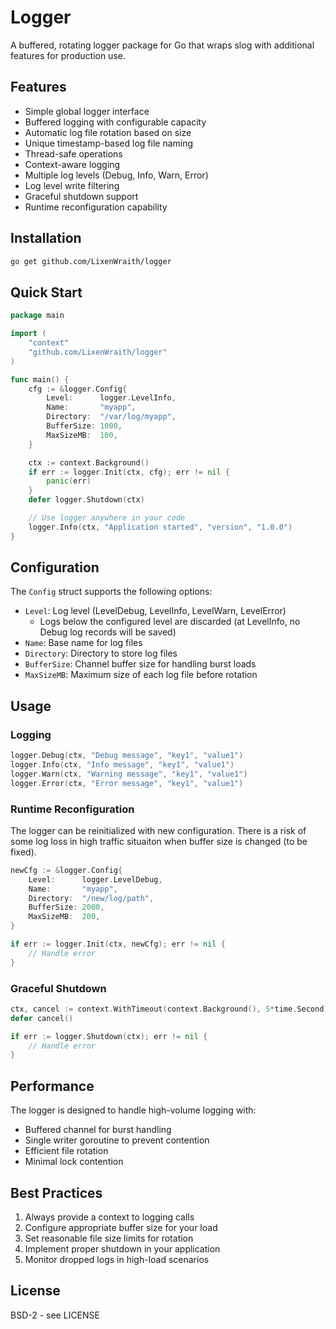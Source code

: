 # Logger

A buffered, rotating logger package for Go that wraps slog with additional features for production use.

## Features

- Simple global logger interface
- Buffered logging with configurable capacity
- Automatic log file rotation based on size
- Unique timestamp-based log file naming
- Thread-safe operations
- Context-aware logging
- Multiple log levels (Debug, Info, Warn, Error)
- Log level write filtering
- Graceful shutdown support
- Runtime reconfiguration capability

## Installation

```bash
go get github.com/LixenWraith/logger
```

## Quick Start

```go
package main

import (
    "context"
    "github.com/LixenWraith/logger"
)

func main() {
    cfg := &logger.Config{
        Level:      logger.LevelInfo,
        Name:       "myapp",
        Directory:  "/var/log/myapp",
        BufferSize: 1000,
        MaxSizeMB:  100,
    }

    ctx := context.Background()
    if err := logger.Init(ctx, cfg); err != nil {
        panic(err)
    }
    defer logger.Shutdown(ctx)

    // Use logger anywhere in your code
    logger.Info(ctx, "Application started", "version", "1.0.0")
}
```

## Configuration

The `Config` struct supports the following options:

- `Level`: Log level (LevelDebug, LevelInfo, LevelWarn, LevelError)
  - Logs below the configured level are discarded (at LevelInfo, no Debug log records will be saved)
- `Name`: Base name for log files
- `Directory`: Directory to store log files
- `BufferSize`: Channel buffer size for handling burst loads
- `MaxSizeMB`: Maximum size of each log file before rotation

## Usage

### Logging

```go
logger.Debug(ctx, "Debug message", "key1", "value1")
logger.Info(ctx, "Info message", "key1", "value1")
logger.Warn(ctx, "Warning message", "key1", "value1")
logger.Error(ctx, "Error message", "key1", "value1")
```

### Runtime Reconfiguration

The logger can be reinitialized with new configuration.
There is a risk of some log loss in high traffic situaiton when buffer size is changed (to be fixed).

```go
newCfg := &logger.Config{
    Level:      logger.LevelDebug,
    Name:       "myapp",
    Directory:  "/new/log/path",
    BufferSize: 2000,
    MaxSizeMB:  200,
}

if err := logger.Init(ctx, newCfg); err != nil {
    // Handle error
}
```

### Graceful Shutdown

```go
ctx, cancel := context.WithTimeout(context.Background(), 5*time.Second)
defer cancel()

if err := logger.Shutdown(ctx); err != nil {
    // Handle error
}
```

## Performance

The logger is designed to handle high-volume logging with:
- Buffered channel for burst handling
- Single writer goroutine to prevent contention
- Efficient file rotation
- Minimal lock contention

## Best Practices

1. Always provide a context to logging calls
2. Configure appropriate buffer size for your load
3. Set reasonable file size limits for rotation
4. Implement proper shutdown in your application
5. Monitor dropped logs in high-load scenarios

## License

BSD-2 - see LICENSE
